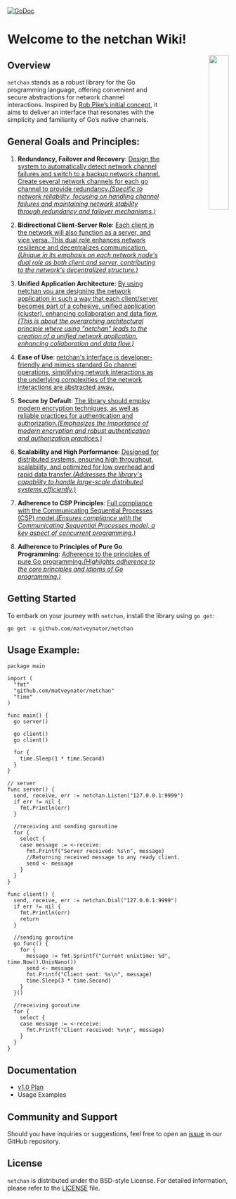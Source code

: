 [![GoDoc](https://godoc.org/github.com/matveynator/netchan?status.svg)](https://godoc.org/github.com/matveynator/netchan?flush=1)

# Welcome to the netchan Wiki!

<p align="right">
    <img align="right" property="og:image" src="https://repository-images.githubusercontent.com/710838463/86ad7361-2608-4a70-9197-e66883eb9914" width="30%">
</p>


## Overview
`netchan` stands as a robust library for the Go programming language, offering convenient and secure abstractions for network channel interactions. Inspired by [Rob Pike’s initial concept](https://github.com/matveynator/netchan-old), it aims to deliver an interface that resonates with the simplicity and familiarity of Go’s native channels.

## General Goals and Principles:
1. **Redundancy, Failover and Recovery**: [Design the system to automatically detect network channel failures and switch to a backup network channel. Create several network channels for each go channel to provide redundancy.*(Specific to network reliability, focusing on handling channel failures and maintaining network stability through redundancy and failover mechanisms.)*](/wiki/RedundancyFailoverandRecovery.md)

2. **Bidirectional Client-Server Role**: [Each client in the network will also function as a server, and vice versa. This dual role enhances network resilience and decentralizes communication. *(Unique in its emphasis on each network node's dual role as both client and server, contributing to the network's decentralized structure.)*](/wiki/BidirectionalClient-ServerRole.md)

3. **Unified Application Architecture**: [By using netchan you are designing the network application in such a way that each client/server becomes part of a cohesive, unified application (cluster), enhancing collaboration and data flow. *(This is about the overarching architectural principle where using "netchan" leads to the creation of a unified network application, enhancing collaboration and data flow.)*](/wiki/UnifiedApplicationArchitecture.md)

4. **Ease of Use**: [netchan's interface is developer-friendly and mimics standard Go channel operations, simplifying network interactions  as the underlying complexities of the network interactions are abstracted away.](/wiki/EaseofUse.md)

5. **Secure by Default**: [The library should employ modern encryption techniques, as well as reliable practices for authentication and authorization.*(Emphasizes the importance of modern encryption and robust authentication and authorization practices.)*](/wiki/SecurebyDefault.md)

6. **Scalability and High Performance**: [Designed for distributed systems, ensuring high throughput, scalability, and optimized for low overhead and rapid data transfer.*(Addresses the library's capability to handle large-scale distributed systems efficiently.)*](/wiki/ScalabilityandHighPerformance.md)

7. **Adherence to CSP Principles**: [Full compliance with the Communicating Sequential Processes (CSP) model.*(Ensures compliance with the Communicating Sequential Processes model, a key aspect of concurrent programming.)*](/wiki/AdherencetoCSPPrinciples.md)

8. **Adherence to Principles of Pure Go Programming**: [Adherence to the principles of pure Go programming.*(Highlights adherence to the core principles and idioms of Go programming.)*](/wiki/PrinciplesofPureGoProgramming.md)



## Getting Started
To embark on your journey with `netchan`, install the library using `go get`:

`go get -u github.com/matveynator/netchan`

## Usage Example:

```
package main

import (
  "fmt"
  "github.com/matveynator/netchan"
  "time"
)

func main() {
  go server()

  go client()
  go client()

  for {
    time.Sleep(1 * time.Second)
  }
}

// server
func server() {
  send, receive, err := netchan.Listen("127.0.0.1:9999")
  if err != nil {
    fmt.Println(err)
  }

  //receiving and sending goroutine
  for {
    select {
    case message := <-receive:
      fmt.Printf("Server received: %s\n", message)
      //Returning received message to any ready client.
      send <- message
    }
  }
}

func client() {
  send, receive, err := netchan.Dial("127.0.0.1:9999")
  if err != nil {
    fmt.Println(err)
    return
  }

  //sending goroutine
  go func() {
    for {
      message := fmt.Sprintf("Current unixtime: %d", time.Now().UnixNano())
      send <- message
      fmt.Printf("Client sent: %s\n", message)
      time.Sleep(3 * time.Second)
    }
  }()

  //receiving goroutine
  for {
    select {
    case message := <-receive:
      fmt.Printf("Client received: %v\n", message)
    }
  }
}
```

## Documentation
- [v1.0 Plan](wiki/v1-plan.md)
- Usage Examples

## Community and Support
Should you have inquiries or suggestions, feel free to open an [issue](https://github.com/matveynator/netchan/issues) in our GitHub repository.

## License
`netchan` is distributed under the BSD-style License. For detailed information, please refer to the [LICENSE](https://github.com/matveynator/netchan/blob/master/LICENSE) file.

